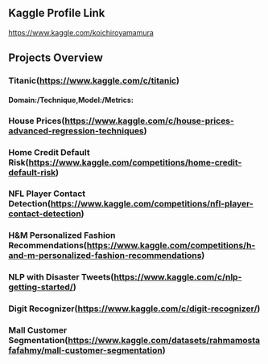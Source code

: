 ## Kaggle Profile Link<br>
https://www.kaggle.com/koichiroyamamura<br>
## Projects Overview<br>
### Titanic(https://www.kaggle.com/c/titanic)</br>
#### Domain:/Technique,Model:/Metrics:
### House Prices(https://www.kaggle.com/c/house-prices-advanced-regression-techniques)</br>
### Home Credit Default Risk(https://www.kaggle.com/competitions/home-credit-default-risk)</br>
### NFL Player Contact Detection(https://www.kaggle.com/competitions/nfl-player-contact-detection)</br>
### H&M Personalized Fashion Recommendations(https://www.kaggle.com/competitions/h-and-m-personalized-fashion-recommendations)</br>
### NLP with Disaster Tweets(https://www.kaggle.com/c/nlp-getting-started/)</br>
### Digit Recognizer(https://www.kaggle.com/c/digit-recognizer/)</br>
### Mall Customer Segmentation(https://www.kaggle.com/datasets/rahmamostafafahmy/mall-customer-segmentation)</br>
